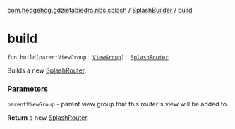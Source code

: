 [com.hedgehog.gdzietabiedra.ribs.splash](../index.md) / [SplashBuilder](index.md) / [build](./build.md)

# build

`fun build(parentViewGroup: `[`ViewGroup`](https://developer.android.com/reference/android/view/ViewGroup.html)`): `[`SplashRouter`](../-splash-router/index.md)

Builds a new [SplashRouter](../-splash-router/index.md).

### Parameters

`parentViewGroup` - parent view group that this router's view will be added to.

**Return**
a new [SplashRouter](../-splash-router/index.md).

